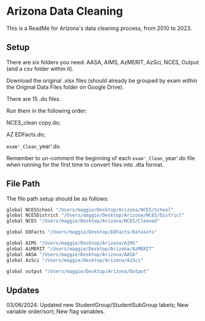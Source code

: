 
# Arizona Data Cleaning

This is a ReadMe for Arizona's data cleaning process, from 2010 to 2023.




## Setup

There are six folders you need: 
AASA, AIMS, AzMERIT, AzSci, NCES, Output (and a csv folder within it). 

Download the original .xlsx files (should already be grouped by exam within the Original Data Files folder on Google Drive). 

There are 15 .do files. 

Run them in the following order:

NCES_clean copy.do; 

AZ EDFacts.do; 

`exam'_Clean_`year'.do. 

Remember to un-comment the beginning of each `exam'_Clean_`year'.do file when running for the first time to convert files into .dta format.



    
## File Path

The file path setup should be as follows: 

```bash
global NCESSchool "/Users/maggie/Desktop/Arizona/NCES/School"
global NCESDistrict "/Users/maggie/Desktop/Arizona/NCES/District"
global NCES "/Users/maggie/Desktop/Arizona/NCES/Cleaned"

global EDFacts "/Users/maggie/Desktop/EDFacts/Datasets"

global AIMS "/Users/maggie/Desktop/Arizona/AIMS"
global AzMERIT "/Users/maggie/Desktop/Arizona/AzMERIT"
global AASA "/Users/maggie/Desktop/Arizona/AASA"
global AzSci "/Users/maggie/Desktop/Arizona/AzSci"

global output "/Users/maggie/Desktop/Arizona/Output"
```
## Updates

03/06/2024: Updated new StudentGroup/StudentSubGroup labels; New variable order/sort; New flag variables.